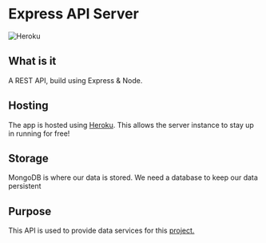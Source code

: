 # Express API Server
![Heroku](https://heroku-badge.herokuapp.com/?app=express-api-app)

## What is it
A REST API, build using Express & Node. 

## Hosting
The app is hosted using [Heroku](https://express-api-app.herokuapp.com/).  This allows the server instance to stay up in running for free!

## Storage
MongoDB is where our data is stored.  We need a database to keep our data persistent

## Purpose
This API is used to provide data services for this [project.](https://github.com/kennysexton/Sport-Bracket-Maker)